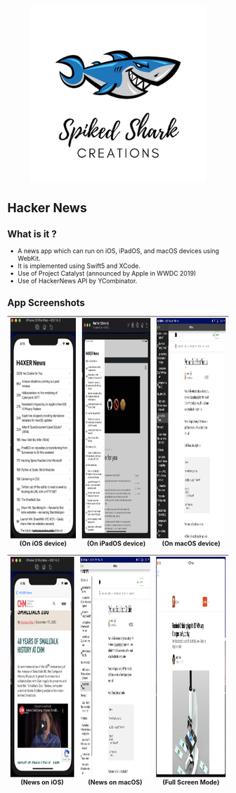 <p align="center">
    <img src="Documentation/Logo.png" height="400">
</p>

#  Hacker News

## What is it ?

* A news app which can run on iOS, iPadOS, and macOS devices using WebKit.
* It is implemented using Swift5 and XCode. 
* Use of Project Catalyst (announced by Apple in WWDC 2019)
* Use of HackerNews API by YCombinator.


## App Screenshots

 | <img src="Documentation/1.png" width="250" height="500"> (On iOS device) | <img src="Documentation/2.png" width="250" height="500"> (On iPadOS device) | <img src="Documentation/3.png" width="250" height="500"> (On macOS device)|
 |:---:|:---:|:---:|
 
 |<img src="Documentation/4.png" width="250" height="500"> (News on iOS) |<img src="Documentation/5.png" width="250" height="500"> (News on macOS) |<img src="Documentation/6.png" width="250" height="500"> (Full Screen Mode) | 
 |:---:|:---:|:---:|


